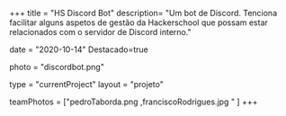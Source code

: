 +++
title = "HS Discord Bot"
description= "Um bot de Discord. Tenciona facilitar alguns aspetos de gestão da Hackerschool que possam estar relacionados com o servidor de Discord interno." 

date = "2020-10-14" 
Destacado=true 

photo = "discordbot.png" 

type = "currentProject" 
layout = "projeto" 

teamPhotos = ["pedroTaborda.png ,franciscoRodrigues.jpg " ] 
+++